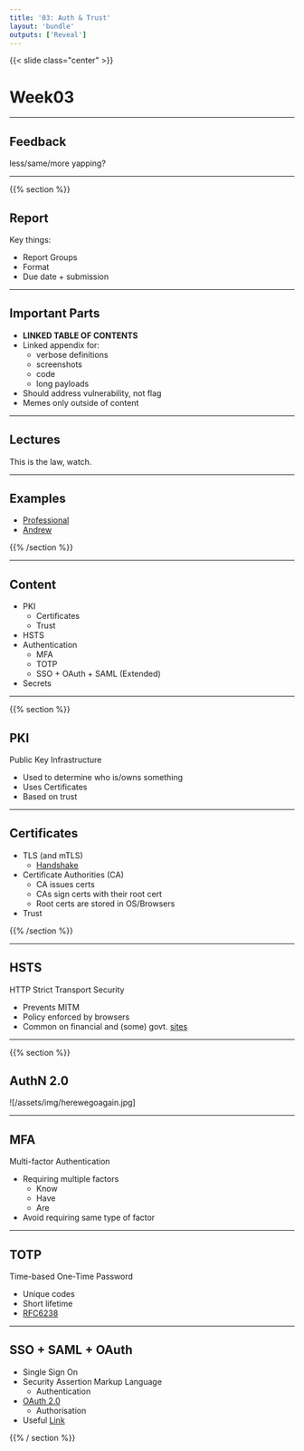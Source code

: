 ```yaml
---
title: '03: Auth & Trust'
layout: 'bundle'
outputs: ['Reveal']
---
```


{{< slide class="center" >}}

# Week03

---

## Feedback

less/same/more yapping?

---

{{% section %}}

## Report

Key things:

-   Report Groups
-   Format
-   Due date + submission

---

## Important Parts

-   **LINKED TABLE OF CONTENTS**
-   Linked appendix for:
    -   verbose definitions
    -   screenshots
    -   code
    -   long payloads
-   Should address vulnerability, not flag
-   Memes only outside of content

---

## Lectures

This is the law, watch.

---

## Examples

-   [Professional](https://www.offsec.com/reports/sample-penetration-testing-report.pdf)
-   [Andrew](https://docs.google.com/document/d/1dVXbABRPlAic2oNHqafXKrGmOYFSha-8_4kfLE_ilbQ/edit)

{{% /section %}}

---

## Content

-   PKI
    -   Certificates
    -   Trust
-   HSTS
-   Authentication
    -   MFA
    -   TOTP
    -   SSO + OAuth + SAML (Extended)
-   Secrets

---

{{% section %}}

## PKI

Public Key Infrastructure

-   Used to determine who is/owns something
-   Uses Certificates
-   Based on trust

---

## Certificates

-   TLS (and mTLS)
    -   [Handshake](https://www.cloudflare.com/learning/ssl/what-happens-in-a-tls-handshake/)
-   Certificate Authorities (CA)
    -   CA issues certs
    -   CAs sign certs with their root cert
    -   Root certs are stored in OS/Browsers
-   Trust

{{% /section %}}

---

## HSTS

HTTP Strict Transport Security

-   Prevents MITM
-   Policy enforced by browsers
-   Common on financial and (some) govt. [sites](https://paypal.com/)

---

{{% section %}}

## AuthN 2.0

![/assets/img/herewegoagain.jpg]

---

## MFA

Multi-factor Authentication

-   Requiring multiple factors
    -   Know
    -   Have
    -   Are
-   Avoid requiring same type of factor

---

## TOTP

Time-based One-Time Password

-   Unique codes
-   Short lifetime
-   [RFC6238](https://datatracker.ietf.org/doc/html/rfc6238)

---

## SSO + SAML + OAuth

-   Single Sign On
-   Security Assertion Markup Language
    -   Authentication
-   [OAuth 2.0](https://oauth.net/2/)
    -   Authorisation
-   Useful [Link](https://www.cloudflare.com/learning/access-management/what-is-oauth/)

{{% / section %}}
